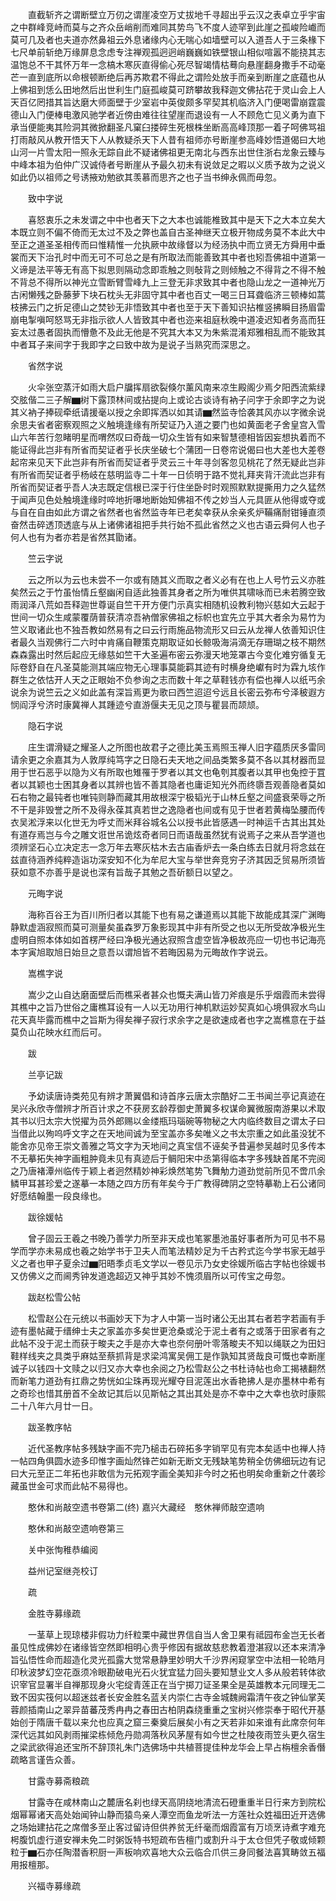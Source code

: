 <!-- { "loadSidebar": true } -->
　　直截斩齐之谓断壁立万仞之谓崖凌空万丈拔地千寻超出乎云汉之表卓立乎宇宙之中群峰竞峙而莫与之齐众岳峭削而难同其势鸟飞不度人迹罕到此崖之孤峻险巇而莫可几及者也夫道亦然鼻祖云外息诸缘内心无喘心如墙壁可以入道吾人于三条椽下七尺单前斩绝万缘屏息念虑专注禅观孤迥迥峭巍巍如铁壁银山相似喧嚣不能挠其志温饱总不干其怀万年一念槁木寒灰直得偷心死尽智竭情枯蓦向悬崖翻身撒手不动毫芒一直到底所以命根顿断绝后再苏欺君不得此之谓险处放手而亲到断崖之底蕴也从上佛祖到恁么田地然后出世利生门庭孤峻莫可跻攀故我释迦文佛拈花于灵山会上人天百亿罔措其旨达磨大师面壁于少室岩中英俊颇多罕契其机临济入门便喝雷崩霆震德山入门便棒电激风驰学者近傍由难往往望崖而退设有一人不顾危亡见义勇为直下承当便能夷其险洞其微掀翻圣凡窠臼搂碎生死根株坐断高高峰顶那一着子呵佛骂祖打雨敲风从教开悟天下人从教疑杀天下人昔有祖师亦号断崖参高峰妙悟道偈曰大地山河一片雪太阳一照永无踪自此不疑诸佛祖更无南北与西东出世住浙右龙象云臻与中峰本祖为伯仲广汉诚侍者号断崖从予最久初未有说敛足之暇以义质予故为之说义如此仍以祖师之号诱掖劝勉欲其羡慕而思齐之也子当书绅永佩而毋忽。

　　致中字说

　　喜怒衷乐之未发谓之中中也者天下之大本也诚能椎致其中是天下之大本立矣大本既立则不偏不倚而无太过不及之弊也盖自古圣神继天立极开物成务莫不本此大中至正之道圣圣相传而曰惟精惟一允执厥中故缘督以为经汤执中而立贤无方舜用中垂裳而天下治孔时中而无可不可总之是有所取法而能善致其中者也矧吾佛祖中道第一义谛是法平等无有高下拟思则隔动念即乖触之则敧背之则倾触之不得背之不得不触不背总不得所以神光立雪断臂雪峰九上三登无非求致其中者也隐山龙之一道神光万古闲懒残之卧藤萝下块石枕头无非固守其中者也百丈一喝三日耳聋临济三顿棒如蒿枝拂云门之折足德山之焚钞无非悟致其中者也至于天下善知识拈椎竖拂瞬目扬眉雷崩电掣嗔呵怒骂无非指示欲人人皆致其中者也迩来祖庭秋晚中道凌迟知者务高而狂妄太过愚者固执而懵惫不及此无他是不究其大本又为朱紫混淆郑雅相乱而不能致其中者耳子来间字于我即字之曰致中故为是说子当熟究而深思之。

　　省然字说

　　火伞张空蒸汗如雨大启户牖挥扇欲裂倏尔薰风南来凉生殿阁少焉夕阳西流紫绿交胘偕二三子解▆树下露顶林间或拈提向上或论古谈诗有衲子问字于余即字之为说其义衲子捧砚牵纸请援毫以授之余即挥洒以如其请▆然监寺恰袭其风亦以字微余说余思夫省者密察观照之义触境逢缘有所契证乃入道之要门也如黄面老子舍皇宫入雪山六年苦行忽睹明星而喟然叹曰奇哉一切众生皆有如来智慧德相皆因妄想执着而不能证得此岂非有所省而契证者乎长庆坐破七个蒲团一日卷帘说偈曰也大差也大差卷起帘来见天下此岂非有所省而契证者乎灵云三十年寻剑客忽见桃花了然无疑此岂非有所省而契证者乎杨岐在慈明监寺二十年一日侦明于路不觉礼拜夹背汗流此岂非有所省而契证者乎吾人决志既定信根已深于行住坐卧时时观照默默提撕用力之久猛然于闻声见色处触境逢缘时啐地折嚗地断始知佛祖不传之妙当人元具匪从他得或夺或与自在自由如此方谓之省然者也省然监寺年已老矣幸获从余亲炙炉鞴痛耐钳锤直须奋然击碎透顶透底与从上诸佛诸祖把手共行始不孤此省然之义也古语云舜何人也子何人也有为者亦若是省然其勖诸。

　　竺云字说

　　云之所以为云也未尝不一尔或有随其义而取之者义必有在也上人号竹云义亦胜矣然云之于竹虽怡情丘壑幽闲自适此独善其身者之所为唯供其啸咏而已未若腾空致雨润泽八荒如吾释迦世尊诞自竺干开方便门示真实相随机设教利物兴慈如大云起于世间一切众生咸蒙覆荫普获清凉吾衲僧家佛祖之标帜也宜先立乎其大者余为易竹为竺义取诸此也不独吾教如然易有之曰云行雨施品物流形又曰云从龙禅人依善知识住者最久当观佛行二六时中肯痛自鞭策克期取证如长鲸吸海涓滴无存珊瑚之枝不期然森森露出时然后起应无缘慈如竺干大圣遍布密云弥漫天地笼罩古今变化难穷循复无际卷舒自在凡圣莫能测其端应物无心理事莫能羁其迹有时横身绝巘有时为霖九垓作群生之依怙开人天之正眼始不负参询之志而数十年之草鞋钱亦有偿也禅人以纸丐余说余为说竺云之义如此盖有深旨焉更为歌曰西竺迢迢兮远且长密云弥布兮泽秛遐方悯阎浮兮济时康冀禅人其踵迹兮直游偃夫无见之顶与瞿昙而颉颃。

　　隐石字说

　　庄生谓滑疑之耀圣人之所图也故君子之德比美玉焉照玉禅人旧字蕴质厌多雷同请余更之余嘉其为人敦厚纯笃字之日隐石夫天地之间品类繁多莫不各以其材器而显用于世石恶乎以隐为义有所取也雉罹于罗者以其文也龟刳其腹者以其甲也兔控于罝者以其颖也士困其身者以其辨也皆不善其隐者也庸讵知光外而终隳吾观善隐者莫如石右物之最钝者也唯钝则静而藏其用故根深宁极韬光于山林丘壑之间盛衰荣辱之所不干是非毁誉之所不及得永葆其真若世之逸隐者也间或有见于世者若黄梅坠腰而传衣吴淞浮来以化世无为呼丈而米拜谷城名公以授书此皆感遇一时神运千古其出其处有道存焉岂与今之雕文诳世吊诡炫奇者同日而语哉虽然犹有说焉子之来从吾学道也须辨坚石心立决定志一念万年去寒灰枯木去古庙香炉去一条白练去日就月将念兹在兹直待涵养纯粹造诣功深安知不化为牟尼大宝与举世奔竞穷子济其因乏贸易所须皆获如意不亦善乎是说也深有旨哉子其勉之吾斫额日以望之。

　　元晦字说

　　海称百谷王为百川所归者以其能下也有易之谦道焉以其能下故能成其深广渊晦静默虚涵寂照而莫可测量矣虽森罗万象影现其中非有所受之也以无所受故净极光生虚明自照本体如如首楞严经曰净极光通达寂照含虚空皆净极故亮应一切也书记海亮本字寅旭取旭日始旦之意吾以谓旭皆不若晦因易为元晦故作字说云。

　　嵩樵字说

　　嵩少之山自达磨面壁后而樵采者甚众也慨夫满山皆刀斧痕是乐乎烟霞而未尝得其樵中之旨乃世俗之庸樵耳设有一人以无功用行神机默运妙契真如心境俱寂水鸟山花天真毕露而樵中之旨斯为得矣禅子寂行求余字之是欲速成者也字之嵩樵意在于益莫负山花映水红而后可。

　　跋

　　兰亭记跋

　　予幼读唐诗类苑见有辨才萧翼倡和诗首序云唐太宗酷好二王书闻兰亭记真迹在吴兴永欣寺僧辨才所百计求之不获房玄龄荐御史萧翼多权谋命翼微服南游果以术取其书以归太宗大悦擢为员外郎赐以金缕瓶玛瑙碗等物秘之大内临终数目之谓太子曰当借此以殉呜呼文字之在天地间诚为至宝盖亦多矣唯义之书太宗重之如此虽没犹不能舍亦见帝王崇文善雅之笃文字为天地间之真宝信不诬矣予昔遍参吴越时见多传本不无摹拓失神字画粗肿竟未见有真迹后于鲷阳宋中丞第得临本字多残缺首尾不完阅之乃唐褚潭州临传于颖上者迥然精妙神彩焕然笔势飞舞觔力道劲觉前所见不啻爪余鳞甲耳甚珍爱之遂摹一本随之四方历有年矣今于广教得碑阴之空特摹勒上石公诸同好愿结翰墨一段良缘也。

　　跋徐媛帖

　　曾子固云王羲之书晚乃善学力所至非天成也笔冢墨池虽好事者所为可见书不易学而学亦未易成也羲之始学书于卫夫人而笔法精妙足为千古矜式迄今学书家无越乎义之者也甲子夏余过▆阳晤季贞毛文学以一卷见示乃女史徐媛所临古字帖也徐媛书又仿佛义之而阃秀钟发道逸超迈又神乎其妙不愧须眉所以可传宝之毋忽。

　　跋赵松雪公帖

　　松雪赵公在元统以书画妙天下为才人中第一当时诸公无出其右者若字若画有手迹有墨帖藏于缙绅士夫之家盖亦多矣世更沧桑或沦于泥土者有之或落于田家者有之此帖不没于泥土而获于畯夫之手是亦大幸也奈何册叶零落畯夫不知以绳联之为田妇鞋样线夹之具类乎麻姑至蔡抓背是求梁鸿寓吴佣工是作孰知其贤哉良可慨也幸断崖诚子以钱四十文赎之以归又亦大幸也余阅之乃松雪赵公之书杜诗帖也命工揭裱翻然而新笔力道劲有扛鼎之势恍如尘珠再现光耀夺目泥莲出水香艳拂人是亦墨林中希有之奇珍也惜其册首不全故记其后以见斯帖之其出其处是亦不幸中之大幸也欤时康熙二十八年六月廿一日。

　　跋圣教序帖

　　近代圣教序帖多残缺字画不完乃槌击石碎拓多字销罕见有完本矣适中也禅人持一帖四角俱圆水迹多印惟字画灿然锋芒如新无断文无残缺笔势稍全仿佛细玩边有记曰大元至正二年拓也非敢信为元拓观字画全美知非今时之拓也明矣命重新之什袭珍藏虽世金可求而此帖不易得也。

　　憨休和尚敲空遗书卷第二(终)
嘉兴大藏经　憨休禅师敲空遗响


　　憨休和尚敲空遗响卷第三

　　关中张恂稚恭编阅

　　益州记室继尧校订

　　疏

　　金胜寺募缘疏

　　一茎草上现琼楼非假功力纤粒栗中藏世界信自当人舍卫果有祗园布金岂无长者虽见性成佛妙在诸缘皆空然即相明心贵乎修因有据故慈悲教着澄湛寂以还本来清净旨弘悟性命而超造化灵光孤露大觉常悬静里妙明大千沙界闲窥掌空中法相一轮皓月印秋波梦幻空花亟须冷眼勘破电光石火犹宜猛力回头要知慧业文人多从般若转体欲识宰官显署半自禅那现身火宅绽青莲正在当宁掷刀证圣果全是英雄教本元同理无二致不因实筏何以超迷兹者长安金胜名蓝关内崇仁古寺金城魏阙霜清午夜之钟仙掌芙蓉颜插南山之翠异苗蕃茂秀冉冉之春田古柏阴森绕重重之宝树兴修崇奉于昭代开基始创于隋唐千载以来允也应真之窟三秦奠后展矣小有之天若非如来谁有此席奈何年深代远其如风剥雨摧梁栋倾危丹勋凋落秋风茅屋有如今世之杜陵夜雨笠头更久宿生之梁武欲得追还宝所不辞顶礼朱门选佛场中共植菩提佳种龙华会上早占栴檀余香僭疏略言谨告众善。

　　甘露寺募斋粮疏

　　甘露寺在咸林南山之麓唐名刹也绿天高阴绕地清流石磴重重半日行来方到院松烟幂幂诸天高处始闻钟山静而猿鸟亲人潭空而鱼龙听法一方莲社众姓福田近开选佛之场始建拈花之席僧多至止客过留诗但供养贫无纤毫而烟霞富有万顷烹诗煮字难充枵腹饥虚行道安禅未免二时粥饭特书短疏布告檀门或割升斗于太仓但凭子敬或倾颗粒于▆石亦任陶潜香积厨一声板响欢喜地大众云临合爪供三身同餐法喜箕畴敛五福用报檀那。

　　兴福寺募缘疏

